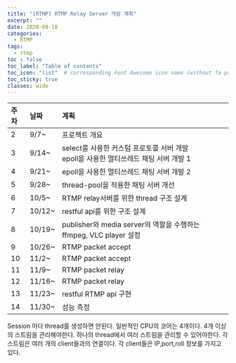 ```yaml
---
title: "[RTMP] RTMP Relay Server 개발 계획"
excerpt: ""
date: 2020-09-18
categories:
  - RTMP
tags:
  - rtmp
toc : false
toc_label: "Table of contents"
toc_icon: "list"  # corresponding Font Awesome icon name (without fa prefix)
toc_sticky: true
classes: wide
---
```


|주차|날짜|계획|
|:---|:---|:---|
|2|9/7~ | 프로젝트 개요 |
|3|9/14~| select를 사용한 커스텀 프로토콜 서버 개발<br>epoll을 사용한 멀티쓰레드 채팅 서버 개발 1 |
|4|9/21~| epoll을 사용한 멀티쓰레드 채팅 서버 개발 2 |
|5|9/28~| thread-pool을 적용한 채팅 서버 개선 |
|6|10/5~| RTMP relay서버를 위한 thread 구조 설계 |
|7|10/12~| restful api를 위한 구조 설계 |
|8|10/19~| publisher와 media server의 역할을 수행하는 ffmpeg, VLC player 설정 |
|9|10/26~| RTMP packet accept  |
|10|11/2~| RTMP packet accept |
|11|11/9~| RTMP packet relay |
|12|11/16~| RTMP packet relay |
|13|11/23~| restful RTMP api 구현 |
|14|11/30~| 성능 측정 |

Session 마다 thread를 생성하면 안된다.
일반적인 CPU의 코어는 4개이다.
4개 이상의 스트림을 관리해야한다.
하나의 thread에서 여러 스트림을 관리할 수 있어야한다. 
각 스트림은 여러 개의 client들과의 연결이다.
각 client들은 IP,port,roll 정보를 가지고 있다.
